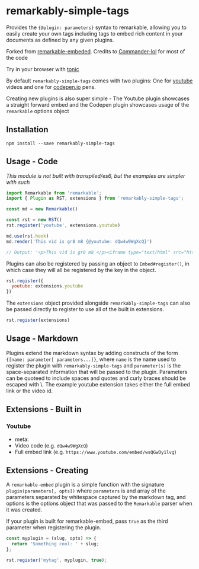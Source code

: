 # remarkably-simple-tags

Provides the `{@plugin: parameters}` syntax to remarkable, allowing you to
easily create your own tags including tags to embed rich content in your
documents as defined by any given plugins.

Forked from
[remarkable-embeded](https://github.com/Commander-lol/remarkable-embed).
Credits to [Commander-lol](https://github.com/Commander-lol) for most
of the code

Try in your browser with
[tonic](https://tonicdev.com/npm/remarkably-simple-tags)

By default `remarkably-simple-tags` comes with two plugins: One for
[youtube](https://youtube.com) videos and one for
[codepen.io](https://codepen.io) pens.

Creating new plugins is also super simple - The Youtube plugin showcases a
straight forward embed and the Codepen plugin showcases usage of the
`remarkable` options object

## Installation
`npm install --save remarkably-simple-tags`

## Usage - Code

_This module is not built with transpiled/es6, but the examples are simpler with such_

```javascript
import Remarkable from 'remarkable';
import { Plugin as RST, extensions } from 'remarkably-simple-tags';

const md = new Remarkable()

const rst = new RST()
rst.register('youtube', extensions.youtube)

md.use(rst.hook)
md.render('This vid is gr8 m8 {@youtube: dQw4w9WgXcQ}')

// Output: '<p>This vid is gr8 m8 </p><iframe type="text/html" src="https://www.youtube.com/embed/dQw4w9WgXcQ" frameborder="0"></iframe>'
```

Plugins can also be registered by passing an object to `Embed#register()`,
in which case they will all be registered by the key in the object.

```javascript
rst.register({
  youtube: extensions.youtube
})
```

The `extensions` object provided alongside `remarkably-simple-tags` can also
be passed directly to register to use all of the built in extensions.

```javascript
rst.register(extensions)
```

## Usage - Markdown
Plugins extend the markdown syntax by adding constructs of the form
`{[name: parameter[ parameters...]}`, where `name` is the name used to
register the plugin with `remarkably-simple-tags` and `parameter(s)` is the
space-separated information that will be passed to the plugin. Parameters can
be quoteed to include spaces and quotes and curly braces should be escaped
with \\. The example youtube extension takes either the full embed link or
the video id.

## Extensions - Built in

### Youtube
- meta:
 - Video code (e.g. `dQw4w9WgXcQ`)
 - Full embed link (e.g. `https://www.youtube.com/embed/wsQGwDy1lvg`)

## Extensions - Creating
A `remarkable-embed` plugin is a simple function with the signature
`plugin(parameters[, opts])` where `parameters` is and array of the parameters
separated by whitespace captured by the markdown tag, and options is the
options object that was passed to the `Remarkable` parser when it was created.

If your plugin is built for remarkable-embed, pass `true` as the third
parameter when registering the plugin.
```javascript
const myplugin = (slug, opts) => {
  return 'Something cool: ' + slug;
};

rst.register('mytag', myplugin, true);
```
